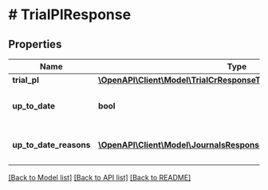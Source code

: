 # # TrialPlResponse

## Properties

Name | Type | Description | Notes
------------ | ------------- | ------------- | -------------
**trial_pl** | [**\OpenAPI\Client\Model\TrialCrResponseTrialCr**](TrialCrResponseTrialCr.md) |  |
**up_to_date** | **bool** | 集計結果が最新かどうか |
**up_to_date_reasons** | [**\OpenAPI\Client\Model\JournalsResponseJournalsUpToDateReasons[]**](JournalsResponseJournalsUpToDateReasons.md) | 集計が最新でない場合の要因情報 | [optional]

[[Back to Model list]](../../README.md#models) [[Back to API list]](../../README.md#endpoints) [[Back to README]](../../README.md)
